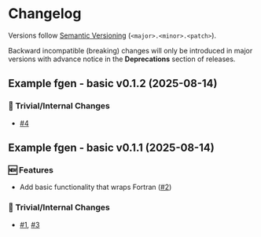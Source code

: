 # Changelog

Versions follow [Semantic Versioning](https://semver.org/) (`<major>.<minor>.<patch>`).

Backward incompatible (breaking) changes will only be introduced in major versions
with advance notice in the **Deprecations** section of releases.

<!--
You should *NOT* be adding new changelog entries to this file,
this file is managed by towncrier.
See `changelog/README.md`.

You *may* edit previous changelogs to fix problems like typo corrections or such.
To add a new changelog entry, please see
`changelog/README.md`
and https://pip.pypa.io/en/latest/development/contributing/#news-entries,
noting that we use the `changelog` directory instead of news,
markdown instead of restructured text and use slightly different categories
from the examples given in that link.
-->

<!-- towncrier release notes start -->

## Example fgen - basic v0.1.2 (2025-08-14)

### 🔧 Trivial/Internal Changes

- [#4](https://github.com/openscm/example-fgen-basic/pull/4)


## Example fgen - basic v0.1.1 (2025-08-14)

### 🆕 Features

- Add basic functionality that wraps Fortran ([#2](https://github.com/openscm/example-fgen-basic/pull/2))

### 🔧 Trivial/Internal Changes

- [#1](https://github.com/openscm/example-fgen-basic/pull/1), [#3](https://github.com/openscm/example-fgen-basic/pull/3)

